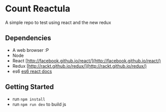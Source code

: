 # Count Reactula

A simple repo to test using react and the new redux

## Dependencies
- A web browser :P
- Node
- React [http://facebook.github.io/react/](http://facebook.github.io/react/)
- Redux [http://rackt.github.io/redux/](http://rackt.github.io/redux/)
- es6 [es6 react docs](https://facebook.github.io/react/docs/reusable-components.html#es6-classes)

## Getting Started
- run `npm install`
- run `npm run dev` to build js